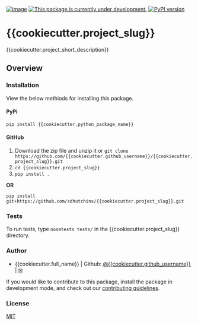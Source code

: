 [![image](https://travis-ci.org/{{cookiecutter.github_username}}/{{cookiecutter.project_slug}}.svg?branch=master)](https://travis-ci.org/{{cookiecutter.github_username}}/{{cookiecutter.project_slug}})
[![This package is currently under development.](https://img.shields.io/badge/under-development-orange.svg)](https://github.com/{{cookiecutter.github_username}}/{{cookiecutter.project_slug}})
[![PyPI version](https://badge.fury.io/py/{{cookiecutter.python_package_name}}.svg)](https://badge.fury.io/py/{{cookiecutter.python_package_name}}) 

# {{cookiecutter.project_slug}}

{{cookiecutter.project_short_description}}

## Overview

### Installation

View the below methiods for installing this package.

#### PyPi

`pip install {{cookiecutter.python_package_name}}`

#### GitHub

1.  Download the zip file and unzip it or `git clone
    https://github.com/{{cookiecutter.github_username}}/{{cookiecutter.project_slug}}.git`
2.  `cd {{cookiecutter.project_slug}}`
3.  `pip install .`

**OR**

`pip install git+https://github.com/sdhutchins/{{cookiecutter.project_slug}}.git`

### Tests

To run tests, type `nosetests tests/` in the
{{cookiecutter.project_slug}} directory.

### Author

  - {{cookiecutter.full_name}} | Github:
    [@{{cookiecutter.github_username}}](https://github.com/{{cookiecutter.github_username}})
    | [✉](mailto:{{cookiecutter.email}})

If you would like to contribute to this package, install the package in
development mode, and check out our [contributing
guidelines](https://github.com/{{cookiecutter.github_username}}/{{cookiecutter.project_slug}}/blob/master/CONTRIBUTING.rst).

### License

[MIT](https://github.com/{{cookiecutter.github_username}}/{{cookiecutter.project_slug}}/blob/master/LICENSE)
